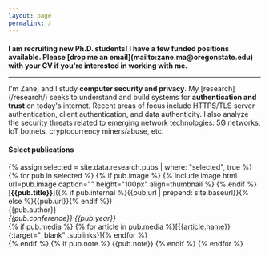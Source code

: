 ```yaml
---
layout: page
permalink: /
---
```




<h4></h4>
<b>  I am recruiting new Ph.D. students! I have a few funded positions available. Please [drop me an email](mailto:zane.ma@oregonstate.edu) with your CV if you're interested in working with me. </b>
<hr>
I'm Zane, and I study <span class="underline"><b>computer security and privacy</b></span>. My [research](/research/) seeks to understand and build systems for <b>authentication and trust</b> on today's internet. Recent areas of focus include HTTPS/TLS server authentication, client authentication, and data authenticity. I also analyze the security threats related to emerging network technologies: 5G networks, IoT botnets, cryptocurrency miners/abuse, etc.


#### Select publications 

{% assign selected = site.data.research.pubs | where: "selected", true %}
{% for pub in selected %}
{% if pub.image %}
{% include image.html url=pub.image caption="" height="100px" align=thumbnail %}
{% endif %}
[**{{pub.title}}**]({% if pub.internal %}{{pub.url | prepend: site.baseurl}}{% else %}{{pub.url}}{% endif %})<br />
{{pub.author}}<br />
*{{pub.conference}}* *{{pub.year}}*
<br>
{% if pub.media %}&nbsp;{% for article in pub.media %}[[{{article.name}}]({{article.url}}){:target="_blank" .sublinks}]{% endfor %}<br>{% endif %}
{% if pub.note %} {{pub.note}}
{% endif %}
{% endfor %}



